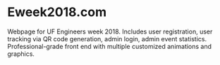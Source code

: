 # Eweek2018.com
Webpage for UF Engineers week 2018.
Includes user registration, user tracking via QR code generation, admin login, admin event statistics.
Professional-grade front end with multiple customized animations and graphics.
